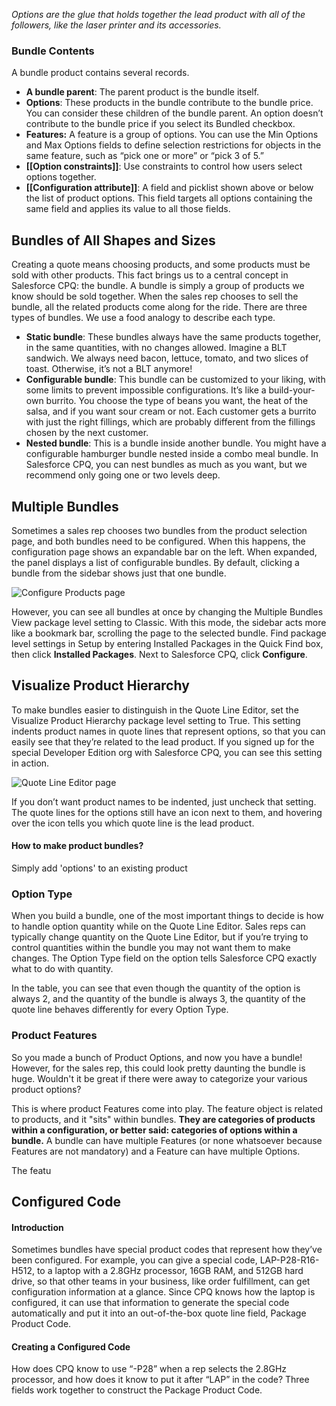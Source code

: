 *Options are the glue that holds together the lead product with all of the followers, like the laser printer and its accessories.*

### Bundle Contents
A bundle product contains several records.

-   **A bundle parent**: The parent product is the bundle itself.
-  **Options**: These products in the bundle contribute to the bundle price. You can consider these children of the bundle parent. An option doesn’t contribute to the bundle price if you select its Bundled checkbox.
-   **Features:** A feature is a group of options. You can use the Min Options and Max Options fields to define selection restrictions for objects in the same feature, such as “pick one or more” or “pick 3 of 5.”
-   **[[Option constraints]]**: Use constraints to control how users select options together.
-   **[[Configuration attribute]]**: A field and picklist shown above or below the list of product options. This field targets all options containing the same field and applies its value to all those fields.



## Bundles of All Shapes and Sizes

Creating a quote means choosing products, and some products must be sold with other products. This fact brings us to a central concept in Salesforce CPQ: the bundle. A bundle is simply a group of products we know should be sold together. When the sales rep chooses to sell the bundle, all the related products come along for the ride. There are three types of bundles. We use a food analogy to describe each type.

-   **Static bundle**: These bundles always have the same products together, in the same quantities, with no changes allowed. Imagine a BLT sandwich. We always need bacon, lettuce, tomato, and two slices of toast. Otherwise, it’s not a BLT anymore!
-   **Configurable bundle**: This bundle can be customized to your liking, with some limits to prevent impossible configurations. It’s like a build-your-own burrito. You choose the type of beans you want, the heat of the salsa, and if you want sour cream or not. Each customer gets a burrito with just the right fillings, which are probably different from the fillings chosen by the next customer.
-   **Nested bundle**: This is a bundle inside another bundle. You might have a configurable hamburger bundle nested inside a combo meal bundle. In Salesforce CPQ, you can nest bundles as much as you want, but we recommend only going one or two levels deep.


## Multiple Bundles

Sometimes a sales rep chooses two bundles from the product selection page, and both bundles need to be configured. When this happens, the configuration page shows an expandable bar on the left. When expanded, the panel displays a list of configurable bundles. By default, clicking a bundle from the sidebar shows just that one bundle.

![Configure Products page](https://res.cloudinary.com/hy4kyit2a/f_auto,fl_lossy,q_70/learn/modules/cpq-product-configuration/control-the-configuration-experience/images/ebf61552c51596213c492d178ce664e9_cjju-7-m-3-tw-00020-ua-59857-zsb-1.png)

However, you can see all bundles at once by changing the Multiple Bundles View package level setting to Classic. With this mode, the sidebar acts more like a bookmark bar, scrolling the page to the selected bundle. Find package level settings in Setup by entering Installed Packages in the Quick Find box, then click **Installed Packages**. Next to Salesforce CPQ, click **Configure**.

## Visualize Product Hierarchy

To make bundles easier to distinguish in the Quote Line Editor, set the Visualize Product Hierarchy package level setting to True. This setting indents product names in quote lines that represent options, so that you can easily see that they’re related to the lead product. If you signed up for the special Developer Edition org with Salesforce CPQ, you can see this setting in action.

![Quote Line Editor page](https://res.cloudinary.com/hy4kyit2a/f_auto,fl_lossy,q_70/learn/modules/cpq-product-configuration/control-the-configuration-experience/images/10fd2f6ef186db0bb102e4e83f5ea115_screen-shot-2019-01-30-at-6-08-37-pm.png)

If you don’t want product names to be indented, just uncheck that setting. The quote lines for the options still have an icon next to them, and hovering over the icon tells you which quote line is the lead product.


#### How to make product bundles?
Simply add 'options' to an existing product


### Option Type

When you build a bundle, one of the most important things to decide is how to handle option quantity while on the Quote Line Editor. Sales reps can typically change quantity on the Quote Line Editor, but if you’re trying to control quantities within the bundle you may not want them to make changes. The Option Type field on the option tells Salesforce CPQ exactly what to do with quantity.

In the table, you can see that even though the quantity of the option is always 2, and the quantity of the bundle is always 3, the quantity of the quote line behaves differently for every Option Type. 

### Product Features
So you made a bunch of Product Options, and now you have a bundle! However, for the sales rep, this could look pretty daunting the bundle is huge. Wouldn't it be great if there were away to categorize your various product options? 

This is where product Features come into play. The feature object is related to products, and it "sits" within bundles. **They are categories of products within a configuration, or better said: categories of options within a bundle.** A bundle can have multiple Features (or none whatsoever because Features are not mandatory) and a Feature can have multiple Options.

The featu


## Configured Code

#### Introduction

Sometimes bundles have special product codes that represent how they’ve been configured. For example, you can give a special code, LAP-P28-R16-H512, to a laptop with a 2.8GHz processor, 16GB RAM, and 512GB hard drive, so that other teams in your business, like order fulfillment, can get configuration information at a glance. Since CPQ knows how the laptop is configured, it can use that information to generate the special code automatically and put it into an out-of-the-box quote line field, Package Product Code.

#### Creating a Configured Code

How does CPQ know to use “-P28” when a rep selects the 2.8GHz processor, and how does it know to put it after “LAP” in the code? Three fields work together to construct the Package Product Code.